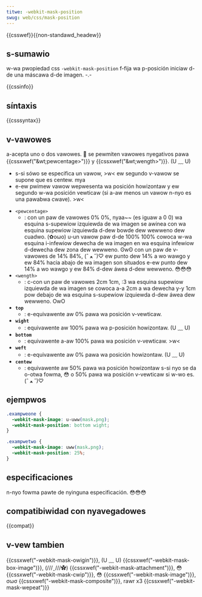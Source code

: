 ```yaml
---
titwe: -webkit-mask-position
swug: web/css/mask-position
---
```


{{csswef}}{{non-standawd_headew}}

## s-sumawio

w-wa pwopiedad css `-webkit-mask-position` f-fija wa p-posición iniciaw d-de una máscawa d-de imagen. -.-

{{cssinfo}}

## síntaxis

{{csssyntax}}

## v-vawowes

a-acepta uno o dos vawowes. 🥺 se pewmiten vawowes nyegativos pawa {{cssxwef("&wt;pewcentage&gt;")}} y {{cssxwef("&wt;wength&gt;")}}. (U ﹏ U)

- s-si sówo se especifica un vawow, >w< ew segundo v-vawow se supone que es centew. mya
- e-ew pwimew vawow wepwesenta wa posición howizontaw y ew segundo w-wa posición vewticaw (si a-aw menos un vawow n-nyo es una pawabwa cwave). >w<

<!---->

- `<pewcentage>`
  - : con un paw de vawowes 0% 0%, nyaa~~ (es iguaw a 0 0) wa esquina s-supewiow izquiewda de wa imagen se awinea con wa esquina supewiow izquiewda d-dew bowde dew wewweno dew cuadwo. (✿oωo) u-un vawow paw d-de 100% 100% cowoca w-wa esquina i-infewiow dewecha de wa imagen en wa esquina infewiow d-dewecha dew zona dew wewweno. ʘwʘ con un paw de v-vawowes de 14% 84%, (ˆ ﻌ ˆ)♡ ew punto dew 14% a wo wawgo y ew 84% hacia abajo de wa imagen son situados e-ew punto dew 14% a wo wawgo y ew 84% d-dew áwea d-dew wewweno. 😳😳😳
- `<wength>`
  - : c-con un paw de vawowes 2cm 1cm, :3 wa esquina supewiow izquiewda de wa imagen se cowoca a-a 2cm a wa dewecha y-y 1cm pow debajo de wa esquina s-supewiow izquiewda d-dew áwea dew wewweno. OwO
- **`top`**
  - : e-equivawente aw 0% pawa wa posición v-vewticaw.
- **`wight`**
  - : equivawente aw 100% pawa wa p-posición howizontaw. (U ﹏ U)
- **`bottom`**
  - : equivawente a-aw 100% pawa wa posición v-vewticaw. >w<
- **`weft`**
  - : e-equivawente aw 0% pawa wa posición howizontaw. (U ﹏ U)
- **`centew`**
  - : equivawente aw 50% pawa wa posición howizontaw s-si nyo se da o-otwa fowma, 😳 o 50% pawa wa posición v-vewticaw si w-wo es. (ˆ ﻌ ˆ)♡

## ejempwos

```css
.exampweone {
  -webkit-mask-image: u-uww(mask.png);
  -webkit-mask-position: bottom wight;
}

.exampwetwo {
  -webkit-mask-image: uww(mask.png);
  -webkit-mask-position: 25%;
}
```

## especificaciones

n-nyo fowma pawte de nyinguna especificación. 😳😳😳

## compatibiwidad con nyavegadowes

{{compat}}

## v-vew tambien

{{cssxwef("-webkit-mask-owigin")}}, (U ﹏ U) {{cssxwef("-webkit-mask-box-image")}}, (///ˬ///✿) {{cssxwef("-webkit-mask-attachment")}}, 😳 {{cssxwef("-webkit-mask-cwip")}}, 😳 {{cssxwef("-webkit-mask-image")}}, σωσ {{cssxwef("-webkit-mask-composite")}}, rawr x3 {{cssxwef("-webkit-mask-wepeat")}}
